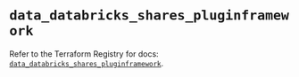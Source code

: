 # `data_databricks_shares_pluginframework`

Refer to the Terraform Registry for docs: [`data_databricks_shares_pluginframework`](https://registry.terraform.io/providers/databricks/databricks/1.72.0/docs/data-sources/shares_pluginframework).
